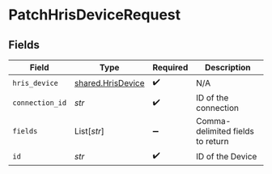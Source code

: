 # PatchHrisDeviceRequest


## Fields

| Field                                                  | Type                                                   | Required                                               | Description                                            |
| ------------------------------------------------------ | ------------------------------------------------------ | ------------------------------------------------------ | ------------------------------------------------------ |
| `hris_device`                                          | [shared.HrisDevice](../../models/shared/hrisdevice.md) | :heavy_check_mark:                                     | N/A                                                    |
| `connection_id`                                        | *str*                                                  | :heavy_check_mark:                                     | ID of the connection                                   |
| `fields`                                               | List[*str*]                                            | :heavy_minus_sign:                                     | Comma-delimited fields to return                       |
| `id`                                                   | *str*                                                  | :heavy_check_mark:                                     | ID of the Device                                       |